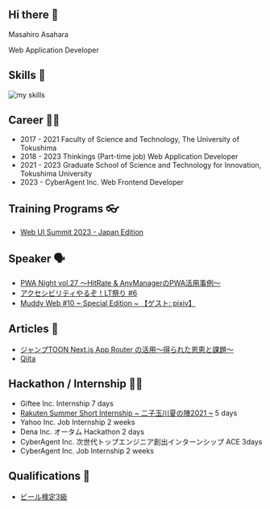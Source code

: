 ## Hi there 👋

Masahiro Asahara

Web Application Developer


## Skills 🌱 
<img alt="my skills" src="https://skillicons.dev/icons?theme=dark&perline=7&i=nextjs,react,javascript,typescript,nodejs,graphql,mui,css,python,firebase,gcp,aws,git,github" />

## Career 🏃‍♂️
- 2017 - 2021
Faculty of Science and Technology, The University of Tokushima
- 2018 - 2023 Thinkings (Part-time job)
Web Application Developer
- 2021 - 2023 Graduate School of Science and Technology for Innovation, Tokushima University
- 2023 - CyberAgent Inc. Web Frontend Developer

##  Training Programs 👓
- [Web UI Summit 2023 - Japan Edition](https://rsvp.withgoogle.com/events/web-ui-summit-jp)

## Speaker 🗣️
- [PWA Night vol.27 ～HitRate & AnyManagerのPWA活用事例～](https://pwanight.connpass.com/event/211250/)
- [アクセシビリティやるぞ！LT祭り #6](https://smarthr.connpass.com/event/326087/)
- [Muddy Web #10 ~ Special Edition ~ 【ゲスト: pixiv】](https://cyberagent.connpass.com/event/335669/)

## Articles 📗
- [ジャンプTOON Next.js App Router の活用〜得られた恩恵と課題〜](https://developers.cyberagent.co.jp/blog/archives/49429/)
- [Qiita](https://qiita.com/assa1605)


## Hackathon / Internship 🧑‍💻
- Giftee Inc. Internship 7 days
- [Rakuten Summer Short Internship ~ 二子玉川夏の陣2021 ~](https://commerce-engineer.rakuten.careers/entry/newgrads/0010) 5 days 
- Yahoo Inc. Job Internship 2 weeks
- Dena Inc. オータム Hackathon 2 days
- CyberAgent Inc. 次世代トップエンジニア創出インターンシップ ACE 3days
- CyberAgent Inc. Job Internship 2 weeks


## Qualifications 🍺
- [ビール検定3級](https://beerken.jp)



